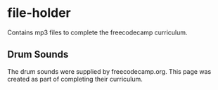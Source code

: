 # file-holder
Contains mp3 files to complete the freecodecamp curriculum.

## Drum Sounds
The drum sounds were supplied by freecodecamp.org. This page was created as part of completing their curriculum.
